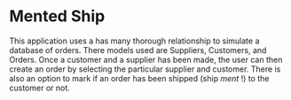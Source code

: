 Mented Ship
====

This application uses a has many thorough relationship to simulate a database of orders. There models used are Suppliers, Customers, and Orders. Once a customer and a supplier has been made, the user can then create an order by selecting the particular supplier and customer. There is also an option to mark if an order has been shipped (ship _ment_ !) to the customer or not.
